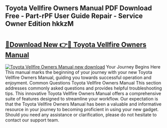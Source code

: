 ## Toyota Vellfire Owners Manual PDF Download Free - Part-rPF User Guide Repair - Service Owner Edition hkkzM

# <h2><a href="http://cf2285.oget.top/?id=Toyota+Vellfire+Owners+Manual">🔗Download New 👉🔴 Toyota Vellfire Owners Manual</a></h2>

[![Toyota Vellfire Owners Manual new download](https://i.imgur.com/5g1atiW.png)](http://cf2285.oget.top/?id=Toyota+Vellfire+Owners+Manual)
Your Journey Begins Here This manual marks the beginning of your journey with your new Toyota Vellfire Owners Manual, guiding you towards successful operation and enjoyment. Common Questions Toyota Vellfire Owners Manual This section addresses commonly asked questions and provides helpful troubleshooting tips. This innovative Toyota Vellfire Owners Manual offers a comprehensive suite of features designed to streamline your workflow. Our expectation is that the Toyota Vellfire Owners Manual has been a valuable and informative resource in your journey to becoming proficient in using your new gadget. Should you need any assistance or clarification, please do not hesitate to contact our support team.
